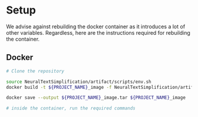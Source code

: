 # Setup

We advise against rebuilding the docker container as it introduces a lot of other variables. Regardless, here are the instructions required for rebuilding the container. 

## Docker
```bash
# Clone the repository 

source NeuralTextSimplification/artifact/scripts/env.sh
docker build -t ${PROJECT_NAME}_image -f NeuralTextSimplification/artifact/setup/dockerfile NeuralTextSimplification/

docker save --output ${PROJECT_NAME}_image.tar ${PROJECT_NAME}_image

# inside the container, run the required commands

```
